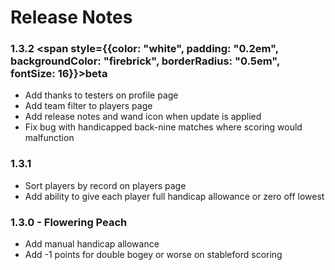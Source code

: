 # Release Notes

### 1.3.2 <span style={{color: "white", padding: "0.2em", backgroundColor: "firebrick", borderRadius: "0.5em", fontSize: 16}}>beta</span>

* Add thanks to testers on profile page
* Add team filter to players page
* Add release notes and wand icon when update is applied
* Fix bug with handicapped back-nine matches where scoring would malfunction

### 1.3.1 

* Sort players by record on players page
* Add ability to give each player full handicap allowance or zero off lowest

### 1.3.0 - Flowering Peach

* Add manual handicap allowance
* Add -1 points for double bogey or worse on stableford scoring